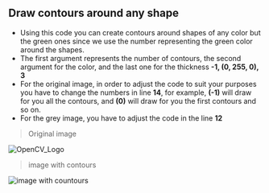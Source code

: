 ## Draw contours around any shape

-  Using this code you can create contours around shapes of any color but the green ones since we use the number representing the green color around the shapes.
-  The first argument represents the number of contours, the second argument for the color, and the last one for the thickness  **-1, (0, 255, 0), 3**  
- For the original image, in order to adjust the code to suit your purposes you have to change the numbers in line **14**, for example, **(-1)** will draw for you all the contours, and **(0)** will draw for you the first contours and so on.
-  For the grey image, you have to adjust the code in the line **12**

> Original image

![OpenCV_Logo](https://user-images.githubusercontent.com/101297059/158062889-a3656195-6ad6-4c79-a5eb-8ae40116c4c5.png)

> image with contours

![image with countours](https://user-images.githubusercontent.com/101297059/158062996-2dbea53f-4cef-45fd-9d3b-a07a6f4514a6.png)
